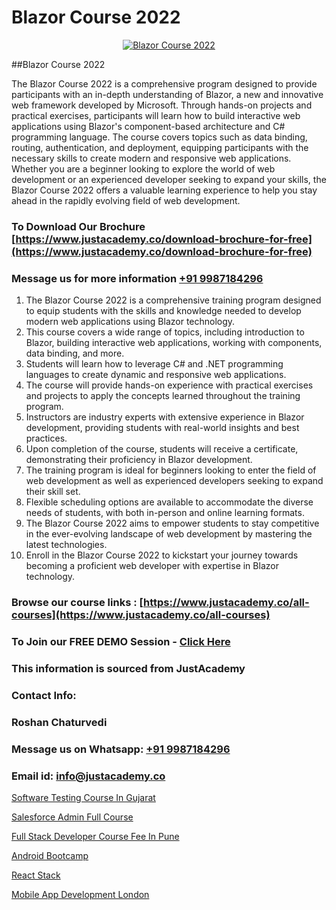 # Blazor Course 2022

<p align="center">
  <a href="https://justacademy.co/course-detail/html-training">
    <img src="https://justacademy.co/storage2/course_image/1676636567_course_image.webp" alt="Blazor Course 2022">
  </a>
</p>
##Blazor Course 2022

The Blazor Course 2022 is a comprehensive program designed to provide participants with an in-depth understanding of Blazor, a new and innovative web framework developed by Microsoft. Through hands-on projects and practical exercises, participants will learn how to build interactive web applications using Blazor's component-based architecture and C# programming language. The course covers topics such as data binding, routing, authentication, and deployment, equipping participants with the necessary skills to create modern and responsive web applications. Whether you are a beginner looking to explore the world of web development or an experienced developer seeking to expand your skills, the Blazor Course 2022 offers a valuable learning experience to help you stay ahead in the rapidly evolving field of web development.
### To Download Our Brochure [https://www.justacademy.co/download-brochure-for-free](https://www.justacademy.co/download-brochure-for-free)
### Message us for more information [+91 9987184296](https://api.whatsapp.com/send?phone=919987184296)
1) The Blazor Course 2022 is a comprehensive training program designed to equip students with the skills and knowledge needed to develop modern web applications using Blazor technology.
2) This course covers a wide range of topics, including introduction to Blazor, building interactive web applications, working with components, data binding, and more.
3) Students will learn how to leverage C# and .NET programming languages to create dynamic and responsive web applications.
4) The course will provide hands-on experience with practical exercises and projects to apply the concepts learned throughout the training program.
5) Instructors are industry experts with extensive experience in Blazor development, providing students with real-world insights and best practices.
6) Upon completion of the course, students will receive a certificate, demonstrating their proficiency in Blazor development.
7) The training program is ideal for beginners looking to enter the field of web development as well as experienced developers seeking to expand their skill set.
8) Flexible scheduling options are available to accommodate the diverse needs of students, with both in-person and online learning formats.
9) The Blazor Course 2022 aims to empower students to stay competitive in the ever-evolving landscape of web development by mastering the latest technologies.
10) Enroll in the Blazor Course 2022 to kickstart your journey towards becoming a proficient web developer with expertise in Blazor technology.

### Browse our course links : [https://www.justacademy.co/all-courses](https://www.justacademy.co/all-courses) 
### To Join our FREE DEMO Session - [Click Here](https://www.justacademy.co/register-for-course-demo)


### This information is sourced from JustAcademy
### Contact Info:
### Roshan Chaturvedi
### Message us on Whatsapp: [+91 9987184296](https://api.whatsapp.com/send?phone=919987184296)
### Email id: [info@justacademy.co](mailto:info@justacademy.co)
                
[Software Testing Course In Gujarat](https://www.linkedin.com/pulse/software-testing-course-gujarat-software-training-mountain-view-pxgqc?trackingId=FFNNaiMM%2FRvJUQEgDzg4HQ%3D%3D&lipi=urn%3Ali%3Apage%3Ad_flagship3_company_admin%3BO6zCmHqaTSmsGbbNTRP%2FeA%3D%3D)

[Salesforce Admin Full Course](https://www.linkedin.com/pulse/salesforce-admin-full-course-software-training-sunnyvale-rwvsc?trackingId=KAlEqqTstWxJ5XworwMlmg%3D%3D&lipi=urn%3Ali%3Apage%3Ad_flagship3_company_admin%3BviNdRu1RQq6I56HA85%2BzdA%3D%3D)

[Full Stack Developer Course Fee In Pune](https://medium.com/@mahi3106/full-stack-developer-course-fee-in-pune-959669200b41)

[Android Bootcamp](https://medium.com/@pzade254/android-bootcamp-153a648af191)

[React Stack](https://justacademyin.github.io/Articles/React-Stack)

[Mobile App Development London](https://justacademyin.github.io/justacademy/mobile-app-development-london)

